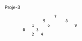 Proje-3         
                                            
                          7
                     5         8
                1      6           9
            0     3
                2   4
